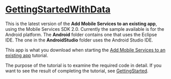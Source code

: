 # [GettingStartedWithData](./android)
This is the latest version of the **Add Mobile Services to an existing app**, using the Mobile Services SDK 2.0. Currently the sample available is for the Android platform. The **Android** folder contains one that uses the Eclipse IDE. The one in the **AndroidStudio** folder uses the Android Studio IDE.

This app is what you download when starting the [Add Mobile Services to an existing app](http://azure.microsoft.com/en-us/documentation/articles/mobile-services-android-get-started-data/#download-app) tutorial.

The purpose of the tutorial is to examine the required code in detail. If you want to see the result of completing the tutorial, see [GettingStarted](http://gitHub.com/mobile-services-samples/GettingStarted/android). 

